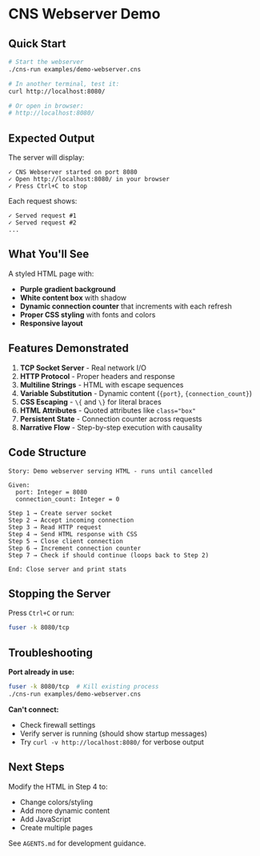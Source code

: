 # CNS Webserver Demo

## Quick Start

```bash
# Start the webserver
./cns-run examples/demo-webserver.cns

# In another terminal, test it:
curl http://localhost:8080/

# Or open in browser:
# http://localhost:8080/
```

## Expected Output

The server will display:
```
✓ CNS Webserver started on port 8080
✓ Open http://localhost:8080/ in your browser
✓ Press Ctrl+C to stop
```

Each request shows:
```
✓ Served request #1
✓ Served request #2
...
```

## What You'll See

A styled HTML page with:
- **Purple gradient background**
- **White content box** with shadow
- **Dynamic connection counter** that increments with each refresh
- **Proper CSS styling** with fonts and colors
- **Responsive layout**

## Features Demonstrated

1. **TCP Socket Server** - Real network I/O
2. **HTTP Protocol** - Proper headers and response
3. **Multiline Strings** - HTML with escape sequences
4. **Variable Substitution** - Dynamic content (`{port}`, `{connection_count}`)
5. **CSS Escaping** - `\{` and `\}` for literal braces
6. **HTML Attributes** - Quoted attributes like `class="box"`
7. **Persistent State** - Connection counter across requests
8. **Narrative Flow** - Step-by-step execution with causality

## Code Structure

```cns
Story: Demo webserver serving HTML - runs until cancelled

Given:
  port: Integer = 8080
  connection_count: Integer = 0

Step 1 → Create server socket
Step 2 → Accept incoming connection
Step 3 → Read HTTP request
Step 4 → Send HTML response with CSS
Step 5 → Close client connection
Step 6 → Increment connection counter
Step 7 → Check if should continue (loops back to Step 2)

End: Close server and print stats
```

## Stopping the Server

Press `Ctrl+C` or run:
```bash
fuser -k 8080/tcp
```

## Troubleshooting

**Port already in use:**
```bash
fuser -k 8080/tcp  # Kill existing process
./cns-run examples/demo-webserver.cns
```

**Can't connect:**
- Check firewall settings
- Verify server is running (should show startup messages)
- Try `curl -v http://localhost:8080/` for verbose output

## Next Steps

Modify the HTML in Step 4 to:
- Change colors/styling
- Add more dynamic content
- Add JavaScript
- Create multiple pages

See `AGENTS.md` for development guidance.
